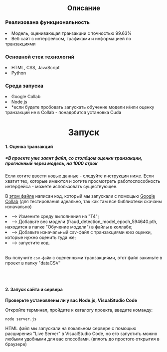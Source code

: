 <h2 align="center">Описание</h2>

<h3>Реализована функциональность</h3>

<li>Модель, оценивающая транзакции с точностью 99.63%</li>

<li>Веб сайт с интерфейсом, графиками и информацией по транзакциями</li>


<h3>Основной стек технологий</h3>

<li>HTML, CSS, JavaScript</li>
<li>Python</li>


<h3>Среда запуска</h3>

<li>Google Collab</li>
<li>Node.js</li>
<li>*если будете пробовать запускать обучение модели и/или оценку транзакций не в Collab - понадобится установка Cuda</li>



<h1 align="center">Запуск</h1>

<h4>1. Оценка транзакций</h4>

<h5>*В проекте уже залит файл, со столбцом оценки транзакции, прогнанный через модель, на 1000 строк</h5>

Если хотите ввести новые данные - следуйте инструкции ниже. Если хватит тех, которые имеются и хотите просмотреть работоспособность интерфейса - можете использовать существующее.

В [этом файле](https://github.com/Allfeeto/monitoring_tranzaction/blob/main/Обучение%20модели/Оценка%20транзакций%20(Collab).txt) написан код, который мы запускали с помощью [Google Collab](https://colab.google/) (для тестирования идеально, так как там все библиотеки скачаны изначально)

<li>--> Измените среду выполнения на "Т4";</li>
    
<li>--> Добавьте вес модели (fraud_detection_model_epoch_594640.pth, находится в папке "Обучение модели") в файлы в коллабе;</li>
    
<li>--> Добавьте изначальный csv-файл с транзакциями юез оценки, которые нужно оценить туда же;</li>
    
<li>--> запустите код.</li><br>
    
Вы получите `csv-файл` с оцененными транзакциями, этот файл закиньте в проект в папку "dataCSV"

<br><br>

<h4>2. Запуск сайта и сервера</h4>

<b>Проверьте установлены ли у вас Node.js, VisualStudio Code</b>

Откройте терминал, пройдите к каталогу проекта, введите команду:

    node server.js

HTML файл мы запускали на локальном сервере с помощью расширения "Live Server" в VisualStudio Code, но его запустить можно любыми удобными для вас способами. (вплоть до простого открытия в браузере)





